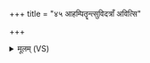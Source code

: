 +++
title = "४५ आहम्पितॄन्त्सुविदत्राँ अवित्सि"

+++
<details><summary>मूलम् (VS)</summary>

आहंपि॒तॄन्त्सु॑वि॒दत्राँ॑ अवित्सि॒ नपा॑तं च वि॒क्रम॑णं च॒ विष्णोः॑। ब॑र्हि॒षदो॒ये स्व॒धया॑ सु॒तस्य॒ भज॑न्त पि॒त्वस्त॑ इ॒हाग॑मिष्ठाः ॥
</details>